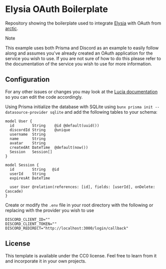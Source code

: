 # Elysia OAuth Boilerplate

Repository showing the boilerplate used to integrate [Elysia](https://elysiajs.com/) with OAuth from [arctic](https://arcticjs.dev/).

> [!NOTE]
> This example uses both Prisma and Discord as an example to easily follow along and assumes you've already created an OAuth application for the service you wish to use. If you are not sure of how to do this please refer to the documentation of the service you wish to use for more information.

## Configuration

For any other issues or changes you may look at the [Lucia documentation](https://lucia-auth.com/) so you can edit the code accordingly.

Using Prisma initialize the database with SQLite using `bunx prisma init --datasource-provider sqlite` and add the following tables to your schema:

```prisma
model User {
  id        String    @id @default(uuid())
  discordId String    @unique
  username  String
  name      String
  avatar    String
  createdAt DateTime  @default(now())
  Session   Session[]
}

model Session {
  id        String   @id
  userId    String
  expiresAt DateTime

  user User @relation(references: [id], fields: [userId], onDelete: Cascade)
}
```

Create or modify the `.env` file in your root directory with the following or replacing with the provider you wish to use

```.env
DISCORD_CLIENT_ID=""
DISCORD_CLIENT_TOKEN=""
DISCORD_REDIRECT="http://localhost:3000/login/callback"
```

## License

This template is available under the CC0 license. Feel free to learn from it and incorporate it in your own projects.
